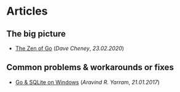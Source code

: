 # Articles

## The big picture

- [The Zen of Go](https://dave.cheney.net/2020/02/23/the-zen-of-go) (*Dave Cheney*, *23.02.2020*)

## Common problems & workarounds or fixes

- [Go & SQLite on Windows](https://medium.com/@yaravind/go-sqlite-on-windows-f91ef2dacfe) (*Aravind R. Yarram*, *21.01.2017*)